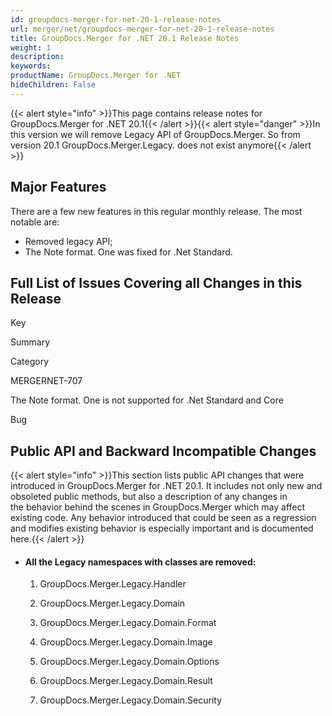 ```yaml
---
id: groupdocs-merger-for-net-20-1-release-notes
url: merger/net/groupdocs-merger-for-net-20-1-release-notes
title: GroupDocs.Merger for .NET 20.1 Release Notes
weight: 1
description: 
keywords: 
productName: GroupDocs.Merger for .NET
hideChildren: False
---
```

{{< alert style="info" >}}This page contains release notes for GroupDocs.Merger for .NET 20.1{{< /alert >}}{{< alert style="danger" >}}In this version we will remove Legacy API of GroupDocs.Merger. So from version 20.1 GroupDocs.Merger.Legacy. does not exist anymore{{< /alert >}}

## Major Features

There are a few new features in this regular monthly release. The most notable are:

*   Removed legacy API;
*   The Note format. One was fixed for .Net Standard.

## Full List of Issues Covering all Changes in this Release

Key

Summary

Category

MERGERNET-707

The Note format. One is not supported for .Net Standard and Core

Bug

## Public API and Backward Incompatible Changes

{{< alert style="info" >}}This section lists public API changes that were introduced in GroupDocs.Merger for .NET 20.1. It includes not only new and obsoleted public methods, but also a description of any changes in the behavior behind the scenes in GroupDocs.Merger which may affect existing code. Any behavior introduced that could be seen as a regression and modifies existing behavior is especially important and is documented here.{{< /alert >}}

*   #### All the Legacy namespaces with classes are removed:
    
    1.  GroupDocs.Merger.Legacy.Handler
        
    2.  GroupDocs.Merger.Legacy.Domain
        
    3.  GroupDocs.Merger.Legacy.Domain.Format
        
    4.  GroupDocs.Merger.Legacy.Domain.Image
        
    5.  GroupDocs.Merger.Legacy.Domain.Options
        
    6.  GroupDocs.Merger.Legacy.Domain.Result
        
    7.  GroupDocs.Merger.Legacy.Domain.Security
